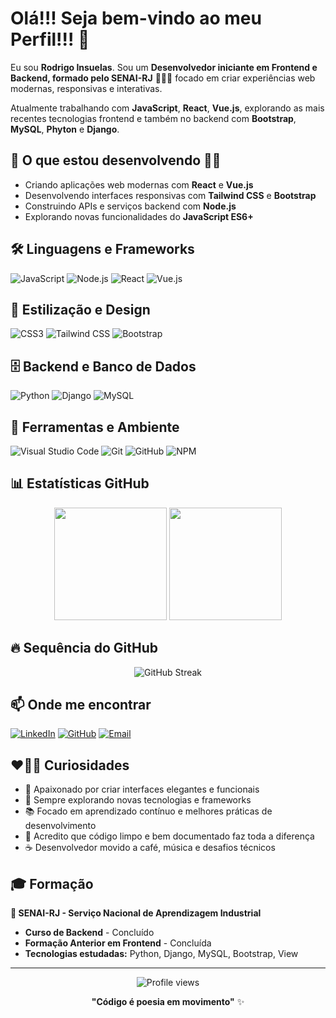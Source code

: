 # Olá!!! Seja bem-vindo ao meu Perfil!!! 👋

Eu sou **Rodrigo Insuelas**. Sou um **Desenvolvedor iniciante em Frontend e Backend, formado pelo SENAI-RJ** 👨🏼‍💻 focado em criar experiências web modernas, responsivas e interativas.

Atualmente trabalhando com **JavaScript**, **React**, **Vue.js**, explorando as mais recentes tecnologias frontend e também no backend com **Bootstrap**, **MySQL**, **Phyton** e **Django**.

## 🔭 O que estou desenvolvendo 📔📖

- Criando aplicações web modernas com **React** e **Vue.js**
- Desenvolvendo interfaces responsivas com **Tailwind CSS** e **Bootstrap**
- Construindo APIs e serviços backend com **Node.js**
- Explorando novas funcionalidades do **JavaScript ES6+**

## 🛠️ Linguagens e Frameworks

![JavaScript](https://img.shields.io/badge/-JavaScript-F7DF1E?style=flat-square&logo=javascript&logoColor=black)
![Node.js](https://img.shields.io/badge/-Node.js-339933?style=flat-square&logo=node.js&logoColor=white)
![React](https://img.shields.io/badge/-React-61DAFB?style=flat-square&logo=react&logoColor=black)
![Vue.js](https://img.shields.io/badge/-Vue.js-4FC08D?style=flat-square&logo=vue.js&logoColor=white)

## 🎨 Estilização e Design

![CSS3](https://img.shields.io/badge/-CSS3-1572B6?style=flat-square&logo=css3&logoColor=white)
![Tailwind CSS](https://img.shields.io/badge/-Tailwind%20CSS-38B2AC?style=flat-square&logo=tailwind-css&logoColor=white)
![Bootstrap](https://img.shields.io/badge/-Bootstrap-7952B3?style=flat-square&logo=bootstrap&logoColor=white)

## 🗄️ Backend e Banco de Dados

![Python](https://img.shields.io/badge/-Python-3776AB?style=flat-square&logo=python&logoColor=white)
![Django](https://img.shields.io/badge/-Django-092E20?style=flat-square&logo=django&logoColor=white)
![MySQL](https://img.shields.io/badge/-MySQL-4479A1?style=flat-square&logo=mysql&logoColor=white)

## 🔧 Ferramentas e Ambiente

![Visual Studio Code](https://img.shields.io/badge/-VS%20Code-007ACC?style=flat-square&logo=visual-studio-code&logoColor=white)
![Git](https://img.shields.io/badge/-Git-F05032?style=flat-square&logo=git&logoColor=white)
![GitHub](https://img.shields.io/badge/-GitHub-181717?style=flat-square&logo=github&logoColor=white)
![NPM](https://img.shields.io/badge/-NPM-CB3837?style=flat-square&logo=npm&logoColor=white)

## 📊 Estatísticas GitHub

<div align="center">
  <img height="180em" src="https://github-readme-stats.vercel.app/api?username=rodrigoinsuelas&show_icons=true&theme=dark&include_all_commits=true&count_private=true"/>
  <img height="180em" src="https://github-readme-stats.vercel.app/api/top-langs/?username=rodrigoinsuelas&layout=compact&langs_count=7&theme=dark"/>
</div>

## 🔥 Sequência do GitHub

<div align="center">
  <img src="https://github-readme-streak-stats.herokuapp.com/?user=rodrigoinsuelas&theme=dark" alt="GitHub Streak"/>
</div>

## 📫 Onde me encontrar

[![LinkedIn](https://img.shields.io/badge/-LinkedIn-0077B5?style=flat-square&logo=linkedin&logoColor=white)](https://linkedin.com/in/rodrigoinsuelas)
[![GitHub](https://img.shields.io/badge/-GitHub-181717?style=flat-square&logo=github&logoColor=white)](https://github.com/rodrigoinsuelas)
[![Email](https://img.shields.io/badge/-Email-D14836?style=flat-square&logo=gmail&logoColor=white)](mailto:rodrigoinsuelas@email.com)

## ❤️‍🔥🔥 Curiosidades

- 🎨 Apaixonado por criar interfaces elegantes e funcionais
- 🚀 Sempre explorando novas tecnologias e frameworks
- 📚 Focado em aprendizado contínuo e melhores práticas de desenvolvimento
- 🌟 Acredito que código limpo e bem documentado faz toda a diferença
- ☕ Desenvolvedor movido a café, música e desafios técnicos

## 🎓 Formação

**🏫 SENAI-RJ - Serviço Nacional de Aprendizagem Industrial**
- **Curso de Backend** - Concluído
- **Formação Anterior em Frontend** - Concluída
- **Tecnologias estudadas:** Python, Django, MySQL, Bootstrap, View

---

<div align="center">
  <img src="https://komarev.com/ghpvc/?username=rodrigoinsuelas&color=blue&style=flat-square&label=Visualizações+do+Perfil" alt="Profile views"/>
</div>

<div align="center">
  
  **"Código é poesia em movimento"** ✨
  
</div>

